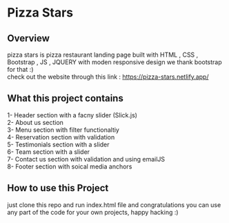 # Pizza Stars
## Overview
pizza stars is pizza restaurant landing page built with HTML , CSS , Bootstrap , JS , JQUERY  with moden responsive design we thank bootstrap for that :)<br>
check out the website through this link : https://pizza-stars.netlify.app/
## What this project contains
1- Header section with a facny slider (Slick.js)<br>
2- About us section<br>
3- Menu section with filter functionaltiy<br>
4- Reservation section with validation<br>
5- Testimonials section with a slider<br>
6- Team section with a slider<br>
7- Contact us section with validation and using emailJS<br>
8- Footer section with soical media anchors
## How to use this Project
just clone this repo and run index.html file and congratulations you can use any part of the code for your own projects, happy hacking :)
